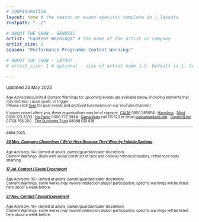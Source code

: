 ```yaml
---
# CONFIGURATION
layout: home # the season or event-specific template in /_layouts
rootpath: "../"

# ABOUT THE SHOW - GENERIC
artist: "Content Warnings" # the name of the artist or company
artist_size: 1
season: "Performance Programme Content Warnings"

# ABOUT THE SHOW - LAYOUT
# artist_size: 1 # optional - size of artist name 1-5. Default is 1. Set longer names to lower values

---
```

<small>Updated 23 May 2025<small>        
        
Age Advisories/Limits & Content Warnings for *upcoming* events are available below, including elements that may distress, cause upset, or trigger.<br>(Please click [here](/archive/warnings) for *past* events and *archived* livestreams on our YouTube channel.)         
         
If issues raised affect you, these organisations may be of support:&ensp;<a href="https://thecalmzone.net" target="_blank">CALM</a> 0800 585858 · <a href="https://harmless.org.uk" target="_blank">Harmless</a> · <a href="https://mind.org.uk" target="_blank">Mind</a> 0300 123 3393 · <a href="https://nopanic.org.uk" target="_blank">No Panic</a> 0300 772 9844 · <a href="https://samaritans.org" target="_blank">Samaritans</a> call 116 123 or email jo@samaritans.org · <a href="https://supportline.org.uk" target="_blank">SupportLine</a> 01708 765 200 · <a href="https://www.thesurvivorstrust.org" target="_blank">The Survivors Trust</a> 08088 010 818        
<hr>         
#### 2025         
         
##### [29 May. Company Chameleon | *We're Here Because They Were* by Fabíola Santana](/current/2025/santana)          
Age Advisory: 14+ (aimed at adults, parent/guardian/carer discretion).<br>Content Warnings: deals with social construct of race and colonial histories/troubles; references body shaming.         
         
##### [17 Jul. Contact | Social Experiment](/socialexperiment)          
Age Advisory: 16+ (aimed at adults, parent/guardian/carer discretion).<br>Content Warnings: some works *may* involve interaction and/or participation; specific warnings will be listed here *about* a week before.         
         
##### [27 Nov. Contact | Social Experiment](/socialexperiment)          
Age Advisory: 16+ (aimed at adults, parent/guardian/carer discretion).<br>Content Warnings: some works *may* involve interaction and/or participation; specific warnings will be listed here *about* a week before.
